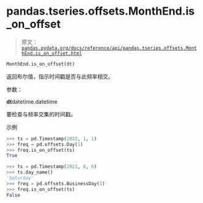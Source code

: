 # pandas.tseries.offsets.MonthEnd.is_on_offset

> 原文：[`pandas.pydata.org/docs/reference/api/pandas.tseries.offsets.MonthEnd.is_on_offset.html`](https://pandas.pydata.org/docs/reference/api/pandas.tseries.offsets.MonthEnd.is_on_offset.html)

```py
MonthEnd.is_on_offset(dt)
```

返回布尔值，指示时间戳是否与此频率相交。

参数：

**dt**datetime.datetime

要检查与频率交集的时间戳。

示例

```py
>>> ts = pd.Timestamp(2022, 1, 1)
>>> freq = pd.offsets.Day(1)
>>> freq.is_on_offset(ts)
True 
```

```py
>>> ts = pd.Timestamp(2022, 8, 6)
>>> ts.day_name()
'Saturday'
>>> freq = pd.offsets.BusinessDay(1)
>>> freq.is_on_offset(ts)
False 
```
